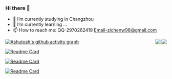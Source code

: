 ### Hi there 👋

<!--
**wzcwzc05/wzcwzc05** is a ✨ _special_ ✨ repository because its `README.md` (this file) appears on your GitHub profile.

Here are some ideas to get you started:

- 🔭 I’m currently working on ...
- 🌱 I’m currently learning ...
- 👯 I’m looking to collaborate on ...
- 🤔 I’m looking for help with ...
- 💬 Ask me about ...
- 📫 How to reach me: ...
- 😄 Pronouns: ...
- ⚡ Fun fact: ...
-->
- 🔭 I’m currently studying in Changzhou
- 🌱 I’m currently learning ...
- 📫 How to reach me: QQ-2970262419 Email-zichenw98@gmail.com

<img align="right" src="https://github-readme-stats.vercel.app/api?username=DargonXuan&count_private=true&include_all_commits=true&theme=dark"/>


<img align="right" src="https://github-readme-stats.vercel.app/api/top-langs/?username=wzcwzc05&layout=compact"/>


[![Ashutosh's github activity graph](https://activity-graph.herokuapp.com/graph?username=wzcwzc05&theme=dracula)](https://github.com/ashutosh00710/github-readme-activity-graph)


[![Readme Card](https://github-readme-stats.vercel.app/api/pin/?username=wzcwzc05&simulate-gravity)](https://github.com/anuraghazra/github-readme-stats)

[![Readme Card](https://github-readme-stats.vercel.app/api/pin/?username=wzcwzc05&Face-recognition)](https://github.com/anuraghazra/github-readme-stats)

[![Readme Card](https://github-readme-stats.vercel.app/api/pin/?username=wzcwzc05&remi-study)](https://github.com/anuraghazra/github-readme-stats)


